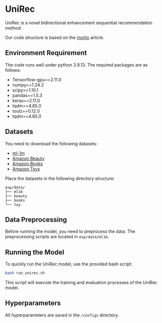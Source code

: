 # UniRec

UniRec is a novel bidirectional enhancement sequential recommendation method. 

Our code structure is based on the [mojito](https://github.com/deezer/sigir23-mojito) article.

## Environment Requirement

The code runs well under python 3.9.13. The required packages are as follows:

- Tensorflow-gpu==2.11.0
- numpy==1.24.2
- scipy==1.10.1
- pandas==1.5.3
- keras==2.11.0
- tqdm==4.65.0
- toolz==0.12.0
- tqdm==4.65.0

## Datasets

You need to download the following datasets:
- [ml-1m](https://grouplens.org/datasets/movielens/1m/)
- [Amazon Beauty](https://jmcauley.ucsd.edu/data/amazon/)
- [Amazon Books](https://jmcauley.ucsd.edu/data/amazon/)
- [Amazon Toys](https://jmcauley.ucsd.edu/data/amazon/)

Place the datasets in the following directory structure:
```
exp/data/
├── ml1m
├── beauty
├── books
└── toy
```

## Data Preprocessing

Before running the model, you need to preprocess the data. The preprocessing scripts are located in `exp/data/ml1m`.


## Running the Model

To quickly run the UniRec model, use the provided bash script:
```bash
bash run_unirec.sh
```

This script will execute the training and evaluation processes of the UniRec model.


## Hyperparameters
All hyperparameters are saved in the `/configs` directory.
